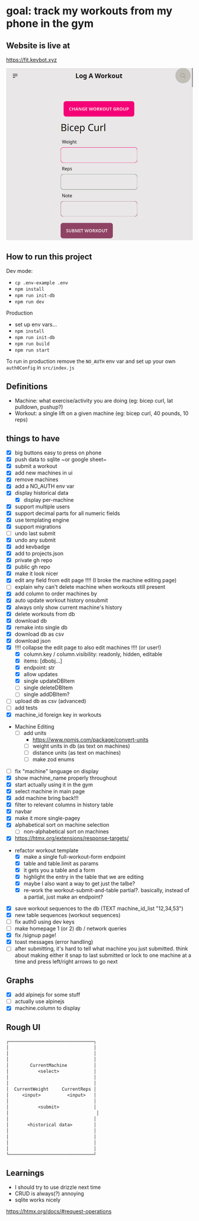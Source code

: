 # goal: track my workouts from my phone in the gym

## Website is live at

https://fit.kevbot.xyz

![example image of ui](./public/ui-example.png)

## How to run this project

Dev mode:

- `cp .env-example .env`
- `npm install`
- `npm run init-db`
- `npm run dev`

Production

- set up env vars...
- `npm install`
- `npm run init-db`
- `npm run build`
- `npm run start`

To run in production remove the `NO_AUTH` env var and set up your own `auth0Config` in `src/index.js`

## Definitions

- Machine: what exercise/activity you are doing (eg: bicep curl, lat pulldown, pushup?)
- Workout: a single lift on a given machine (eg: bicep curl, 40 pounds, 10 reps)

## things to have

- [x] big buttons easy to press on phone
- [x] push data to sqlite ~or google sheet~
- [x] submit a workout
- [x] add new machines in ui
- [x] remove machines
- [x] add a NO_AUTH env var
- [x] display historical data
  - [x] display per-machine
- [x] support multiple users
- [x] support decimal parts for all numeric fields
- [x] use templating engine
- [x] support migrations
- [ ] undo last submit
- [x] undo any submit
- [x] add kevbadge
- [x] add to projects.json
- [x] private gh repo
- [x] public gh repo
- [x] make it look nicer
- [x] edit any field from edit page !!!! (I broke the machine editing page)
- [ ] explain why can't delete machine when workouts still present
- [x] add column to order machines by
- [x] auto update workout history onsubmit
- [x] always only show current machine's history
- [x] delete workouts from db
- [x] download db
- [x] remake into single db
- [x] download db as csv
- [x] download json
- [x] !!!! collapse the edit page to also edit machines !!!! (or user!)
  - [x] column.key / column.visibility: readonly, hidden, editable
  - [x] items: \[dbobj...\]
  - [x] endpoint: str
  - [x] allow updates
  - [x] single updateDBItem
  - [ ] single deleteDBItem
  - [ ] single addDBItem?
- [ ] upload db as csv (advanced)
- [ ] add tests
- [x] machine_id foreign key in workouts
- Machine Editing
  - [ ] add units
    - https://www.npmjs.com/package/convert-units
    - [ ] weight units in db (as text on machines)
    - [ ] distance units (as text on machines)
    - [ ] make zod enums
- [ ] fix "machine" language on display
- [x] show machine_name properly throughout
- [x] start actually using it in the gym
- [x] select machine in main page
- [x] add machine bring back!!!
- [x] filter to relevant columns in history table
- [x] navbar
- [x] make it more single-pagey
- [x] alphabetical sort on machine selection
  - [ ] non-alphabetical sort on machines
- [x] https://htmx.org/extensions/response-targets/
- refactor workout template
  - [x] make a single full-workout-form endpoint
  - [x] table and table.limit as params
  - [x] it gets you a table and a form
  - [x] highlight the entry in the table that we are editing
  - [x] maybe I also want a way to get just the talbe?
  - [x] re-work the workout-submit-and-table partial?. basically, instead of a partial, just make an endpoint?
- [x] save workout sequences to the db (TEXT machine_id_list "12,34,53")
- [x] new table sequences (workout sequences)
- [ ] fix auth0 using dev keys
- [ ] make homepage 1 (or 2) db / network queries
- [x] fix /signup page!
- [x] toast messages (error handling)
- [ ] after submitting, it's hard to tell what machine you just submitted. think about making either it snap to last submitted or lock to one machine at a time and press left/right arrows to go next

## Graphs

- [x] add alpinejs for some stuff
- [ ] actually use alpinejs
- [x] machine.column to display

## Rough UI

```
┌────────────────────────────────┐
│                                │
│                                │
│                                │
│        CurrentMachine          │
│           <select>             │
│                                │
│                                │
│  CurrentWeight     CurrentReps │
│     <input>          <input>   │
│                                │
│           <submit>             │
│                                 │
│                                │
│       <historical data>        │
│                                │
│                                │
│                                │
│                                │
└────────────────────────────────┘
```

## Learnings

- I should try to use drizzle next time
- CRUD is always(?) annoying
- sqlite works nicely

https://htmx.org/docs/#request-operations
